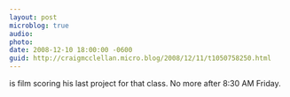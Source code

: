 ```yaml
---
layout: post
microblog: true
audio: 
photo: 
date: 2008-12-10 18:00:00 -0600
guid: http://craigmcclellan.micro.blog/2008/12/11/t1050758250.html
---
```

is film scoring his last project for that class.  No more after 8:30 AM Friday.
